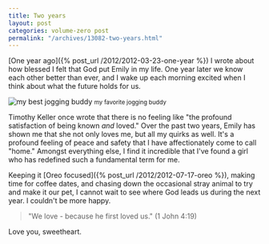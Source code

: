 ```yaml
---
title: Two years
layout: post
categories: volume-zero post
permalink: "/archives/13082-two-years.html"
---
```



[One year ago]({% post_url /2012/2012-03-23-one-year %}) I wrote about how blessed I felt that God put Emily in my life. One year later we know each other better than ever, and I wake up each morning excited when I think about what the future holds for us.

<!-- more -->

![my best jogging buddy](http://cargo.kyledreger.com.s3.amazonaws.com/two-years.jpg)
<small>my favorite jogging buddy</small>

Timothy Keller once wrote that there is no feeling like "the profound satisfaction of being known *and* loved." Over the past two years, Emily has shown me that she not only loves me, but all my quirks as well. It's a profound feeling of peace and safety that I have affectionately come to call "home." Amongst everything else, I find it incredible that I've found a girl who has redefined such a fundamental term for me.

Keeping it [Oreo focused]({% post_url /2012/2012-07-17-oreo %}), making time for coffee dates, and chasing down the occasional stray animal to try and make it our pet, I cannot wait to see where God leads us during the next year. I couldn't be more happy.

> "We love - because he first loved us." (1 John 4:19)

Love you, sweetheart.
